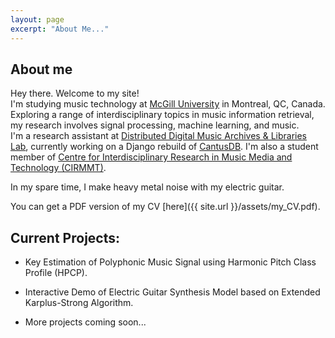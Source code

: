 ```yaml
---
layout: page
excerpt: "About Me..."
---
```

## About me

Hey there. Welcome to my site! \
I'm studying music technology at [McGill University](https://www.mcgill.ca/) in Montreal, QC, Canada. \
Exploring a range of interdisciplinary topics in music information retrieval, my research involves signal processing, machine learning, and music. \
I'm a research assistant at [Distributed Digital Music Archives & Libraries Lab](https://ddmal.music.mcgill.ca/), currently working on a Django rebuild of [CantusDB](http://cantus.uwaterloo.ca/). I'm also a student member of [Centre for Interdisciplinary Research in Music Media and Technology (CIRMMT)](https://www.cirmmt.org/).

In my spare time, I make heavy metal noise with my electric guitar. 

You can get a PDF version of my CV [here]({{ site.url }}/assets/my_CV.pdf).

## Current Projects:

- Key Estimation of Polyphonic Music Signal using Harmonic Pitch Class Profile (HPCP). 

- Interactive Demo of Electric Guitar Synthesis Model based on Extended Karplus-Strong Algorithm. 

- More projects coming soon...
